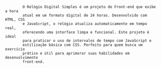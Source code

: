             O Relógio Digital Simples é um projeto de Front-end que exibe a hora
            atual em um formato digital de 24 horas. Desenvolvido com HTML, CSS
            e JavaScript, o relógio atualiza automaticamente em tempo real,
            oferecendo uma interface limpa e funcional. Este projeto é ideal
            para praticar o uso de intervalos de tempo com JavaScript e
            estilização básica com CSS. Perfeito para quem busca um exercício
            prático e útil para aprimorar suas habilidades em desenvolvimento
            front-end.
